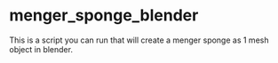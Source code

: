 # menger_sponge_blender
This is a script you can run that will create a menger sponge as 1 mesh object in blender.
